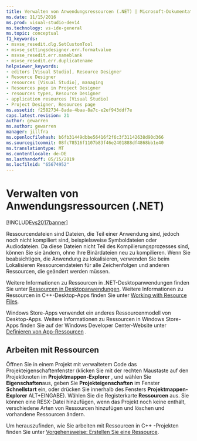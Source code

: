 ```yaml
---
title: Verwalten von Anwendungsressourcen (.NET) | Microsoft-Dokumentation
ms.date: 11/15/2016
ms.prod: visual-studio-dev14
ms.technology: vs-ide-general
ms.topic: conceptual
f1_keywords:
- msvse_resedit.dlg.SetCustomTool
- msvse_settingsdesigner.err.formatvalue
- msvse_resedit.err.nameblank
- msvse_resedit.err.duplicatename
helpviewer_keywords:
- editors [Visual Studio], Resource Designer
- Resource Designer
- resources [Visual Studio], managing
- Resources page in Project Designer
- resources types, Resource Designer
- application resources [Visual Studio]
- Project Designer, Resources page
ms.assetid: f2582734-8ada-4baa-8a7c-e2ef943ddf7e
caps.latest.revision: 21
author: gewarren
ms.author: gewarren
manager: jillfra
ms.openlocfilehash: b6fb31449dbbe56416f2f6c3f31142638d90d366
ms.sourcegitcommit: 08fc78516f1107b83f46e2401888df4868bb1e40
ms.translationtype: MT
ms.contentlocale: de-DE
ms.lasthandoff: 05/15/2019
ms.locfileid: "65674952"
---
```

# <a name="managing-application-resources-net"></a>Verwalten von Anwendungsressourcen (.NET)
[!INCLUDE[vs2017banner](../includes/vs2017banner.md)]

Ressourcendateien sind Dateien, die Teil einer Anwendung sind, jedoch noch nicht kompiliert sind, beispielsweise Symboldateien oder Audiodateien. Da diese Dateien nicht Teil des Kompilierungsprozesses sind, können Sie sie ändern, ohne Ihre Binärdateien neu zu kompilieren. Wenn Sie beabsichtigen, die Anwendung zu lokalisieren, verwenden Sie beim Lokalisieren Ressourcendateien für alle Zeichenfolgen und anderen Ressourcen, die geändert werden müssen.  
  
 Weitere Informationen zu Ressourcen in .NET-Desktopanwendungen finden Sie unter [Ressourcen in Desktopanwendungen](https://msdn.microsoft.com/library/8ad495d4-2941-40cf-bf64-e82e85825890). Weitere Informationen zu Ressourcen in C++-Desktop-Apps finden Sie unter [Working with Resource Files](https://msdn.microsoft.com/library/2699a539-b369-4b78-80f0-df03eb7b6780).  
  
 Windows Store-Apps verwendet ein anderes Ressourcenmodell von Desktop-Apps. Weitere Informationen zu Ressourcen in Windows Store-Apps finden Sie auf der Windows Developer Center-Website unter [Definieren von App-Ressourcen](https://msdn.microsoft.com/library/windows/apps/hh465228.aspx) .  
  
## <a name="working-with-resources"></a>Arbeiten mit Ressourcen  
 Öffnen Sie in einem Projekt mit verwaltetem Code das Projekteigenschaftenfenster (klicken Sie mit der rechten Maustaste auf den Projektknoten im **Projektmappen-Explorer** , und wählen Sie **Eigenschaften**aus, geben Sie **Projekteigenschaften** im Fenster **Schnellstart** ein, oder drücken Sie innerhalb des Fensters **Projektmappen-Explorer** ALT+EINGABE). Wählen Sie die Registerkarte **Ressourcen** aus. Sie können eine RESX-Datei hinzufügen, wenn das Projekt noch keine enthält, verschiedene Arten von Ressourcen hinzufügen und löschen und vorhandene Ressourcen ändern.  
  
 Um herauszufinden, wie Sie arbeiten mit Ressourcen in C++ -Projekten finden Sie unter [Vorgehensweise: Erstellen Sie eine Ressource](https://msdn.microsoft.com/library/aad44914-9145-45a3-a7d8-9de89b366716).
